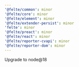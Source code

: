 ```yaml
---
'@felte/common': minor
'@felte/core': minor
'@felte/element': minor
'@felte/extender-persist': minor
'felte': minor
'@felte/preact': minor
'@felte/react': minor
'@felte/reporter-cvapi': minor
'@felte/reporter-dom': minor
---
```


Upgrade to node@18
